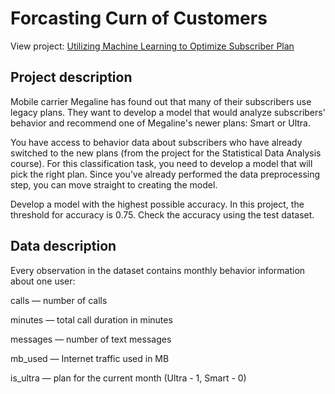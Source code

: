 # Forcasting Curn of Customers
View project: [Utilizing Machine Learning to Optimize Subscriber Plan](https://github.com/BradyQuack/Utilizing-Machine-Learning-to-Optimize-Subscriber-Plan/blob/main/megalineMLFinal.ipynb)
## Project description
Mobile carrier Megaline has found out that many of their subscribers use legacy plans. They want to develop a model that would analyze subscribers' behavior and recommend one of Megaline's newer plans: Smart or Ultra. 

You have access to behavior data about subscribers who have already switched to the new plans (from the project for the Statistical Data Analysis course). For this classification task, you need to develop a model that will pick the right plan. Since you’ve already performed the data preprocessing step, you can move straight to creating the model.  

Develop a model with the highest possible accuracy. In this project, the threshold for accuracy is 0.75. Check the accuracy using the test dataset.  
## Data description
Every observation in the dataset contains monthly behavior information about one user:

сalls — number of calls

minutes — total call duration in minutes

messages — number of text messages

mb_used — Internet traffic used in MB

is_ultra — plan for the current month (Ultra - 1, Smart - 0)
